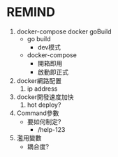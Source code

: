 # REMIND

1. docker-compose docker  goBuild
    + go build
        + dev模式 
    + docker-compose
        + 開箱即用
        + 啟動即正式
2. docker網路配置
    1. ip address
3. docker開發速度加快
    1. hot deploy?
4. Command參數
   + 要如何制定?
     + /help-123
5. 濫用變數
   + 耦合度?